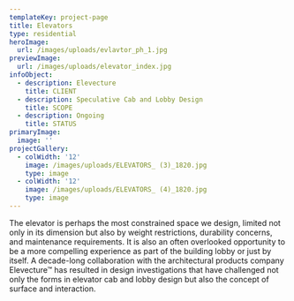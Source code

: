 ```yaml
---
templateKey: project-page
title: Elevators
type: residential
heroImage:
  url: /images/uploads/evlavtor_ph_1.jpg
previewImage:
  url: /images/uploads/elevator_index.jpg
infoObject:
  - description: Elevecture
    title: CLIENT
  - description: Speculative Cab and Lobby Design
    title: SCOPE
  - description: Ongoing
    title: STATUS
primaryImage:
  image: ''
projectGallery:
  - colWidth: '12'
    image: /images/uploads/ELEVATORS_ (3)_1820.jpg
    type: image
  - colWidth: '12'
    image: /images/uploads/ELEVATORS_ (4)_1820.jpg
    type: image
---
```

The elevator is perhaps the most constrained space we design, limited not only in its dimension but also by weight restrictions, durability concerns, and maintenance requirements. It is also an often overlooked opportunity to be a more compelling experience as part of the building lobby or just by itself. A decade-long collaboration with the architectural products company Elevecture™ has resulted in design investigations that have challenged not only the forms in elevator cab and lobby design but also the concept of surface and interaction.
